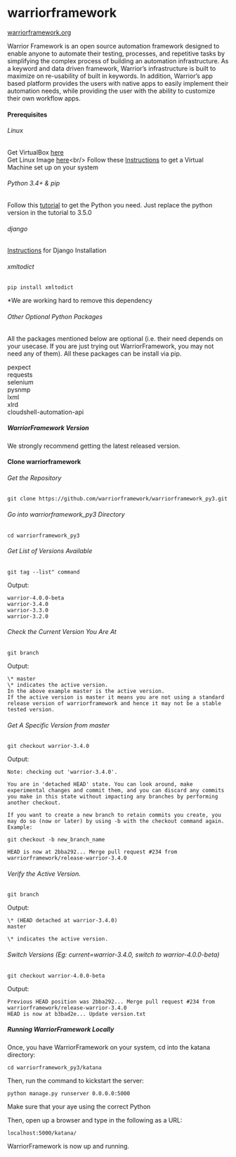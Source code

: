 # warriorframework
[warriorframework.org](http://warriorframework.org)

Warrior Framework is an open source automation framework designed to enable anyone to automate their testing, processes, and repetitive tasks by simplifying the complex process of building an automation infrastructure. As a keyword and data driven framework, Warrior’s infrastructure is built to maximize on re-usability of  built in keywords. In addition, Warrior’s app based platform provides the users with native apps to easily implement their automation needs, while providing the user with the ability to customize their own workflow apps.

#### Prerequisites

###### Linux
Get VirtualBox [here](https://www.virtualbox.org/wiki/Downloads)<br/>
Get Linux Image [here](https://www.ubuntu.com/download/desktop?)<br/>
Follow these [Instructions](https://www.lifewire.com/run-ubuntu-within-windows-virtualbox-2202098) to get a Virtual Machine set up on your system

###### Python 3.4+ &amp; pip
Follow this [tutorial](http://thelazylog.com/install-python-as-local-user-on-linux/) to get the Python you need. Just replace the python version in the tutorial to 3.5.0

###### django
[Instructions](https://docs.djangoproject.com/en/2.0/faq/install/#faq-python-version-support) for Django Installation

###### xmltodict
`pip install xmltodict`

\*We are working hard to remove this dependency

###### Other Optional Python Packages

All the packages mentioned below are optional (i.e. their need depends on your usecase. If you are just trying out WarriorFramework, you may not need any of them). All these packages can be install via pip.

pexpect<br/>
requests<br/>
selenium<br/>
pysnmp<br/>
lxml<br/>
xlrd<br/>
cloudshell-automation-api<br/>

##### WarriorFramework Version

We strongly recommend getting the latest released version.

#### Clone warriorframework

###### Get the Repository
`git clone https://github.com/warriorframework/warriorframework_py3.git`

###### Go into warriorframework_py3 Directory
`cd warriorframework_py3`

###### Get List of Versions Available
`git tag --list" command`

Output:

`warrior-4.0.0-beta`<br/>
`warrior-3.4.0`<br/>
`warrior-3.3.0` <br/>
`warrior-3.2.0`<br/>

###### Check the Current Version You Are At
`git branch`

Output:

`\* master`<br/>
`\* indicates the active version.`<br/>
`In the above example master is the active version.`<br/>
`If the active version is master it means you are not using a standard release version of warriorframework and hence it may not be a stable tested version.`<br/>

###### Get A Specific Version from master
`git checkout warrior-3.4.0`

Output:

`Note: checking out 'warrior-3.4.0'.`

`You are in 'detached HEAD' state. You can look around, make experimental changes and commit them, and you can discard any commits you make in this state without impacting any branches by performing another checkout.`

`If you want to create a new branch to retain commits you create, you may do so (now or later) by using -b with the checkout command again. Example:`

`git checkout -b new_branch_name`

`HEAD is now at 2bba292... Merge pull request #234 from warriorframework/release-warrior-3.4.0`

###### Verify the Active Version. <br/>
`git branch`

Output:

`\* (HEAD detached at warrior-3.4.0)` <br/>
`master` <br/>

`\* indicates the active version.`

###### Switch Versions (Eg: current=warrior-3.4.0, switch to warrior-4.0.0-beta) <br/>

`git checkout warrior-4.0.0-beta`

Output:

`Previous HEAD position was 2bba292... Merge pull request #234 from warriorframework/release-warrior-3.4.0`<br/>
`HEAD is now at b3bad2e... Update version.txt`


##### Running WarriorFramework Locally

Once, you have WarriorFramework on your system, cd into the katana directory:

`cd warriorframework_py3/katana`

Then, run the command to kickstart the server:

`python manage.py runserver 0.0.0.0:5000`

Make sure that your aye using the correct Python

Then, open up a browser and type in the following as a URL:

`localhost:5000/katana/`

WarriorFramework is now up and running.
